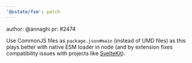```yaml
---
'@xstate/fsm': patch
---
```


author: @annaghi
pr: #2474

Use CommonJS files as `package.json#main` (instead of UMD files) as this plays better with native ESM loader in node (and by extension fixes compatibility issues with projects like [SvelteKit](https://kit.svelte.dev/)).
